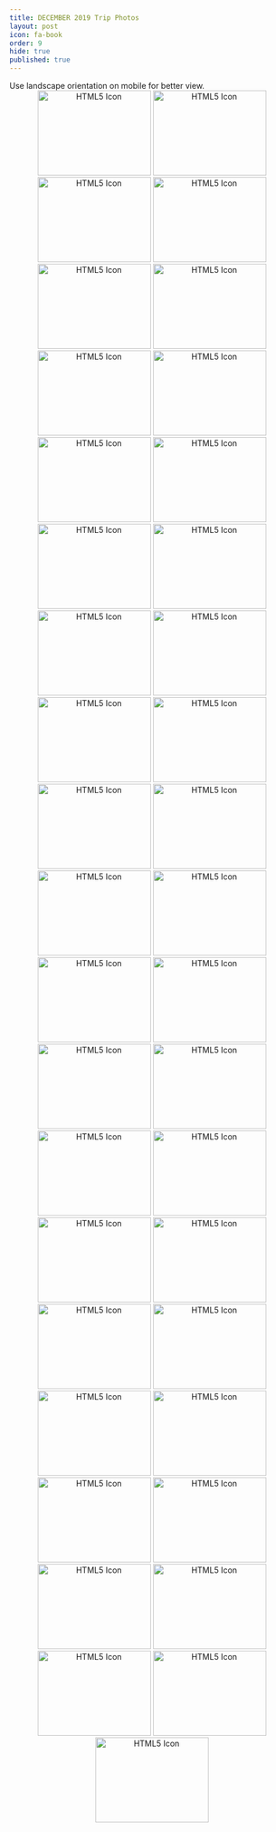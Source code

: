```yaml
---
title: DECEMBER 2019 Trip Photos
layout: post
icon: fa-book
order: 9
hide: true
published: true
---
```


<html>
<head>
<style>
img {
  width: 100%;
  height: auto;
}
</style>
</head>

<body>
  Use landscape orientation on mobile for better view.<br>
  <center>
   
<img src="https://ami-az.github.io/assets/images/cameron/1.jpg" alt="HTML5 Icon" style="width:200px;height:150px;">     
<img src="https://ami-az.github.io/assets/images/cameron/2.jpg" alt="HTML5 Icon" style="width:200px;height:150px;">  
<img src="https://ami-az.github.io/assets/images/cameron/3.jpg" alt="HTML5 Icon" style="width:200px;height:150px;">  
<img src="https://ami-az.github.io/assets/images/cameron/4.jpg" alt="HTML5 Icon" style="width:200px;height:150px;">     
<img src="https://ami-az.github.io/assets/images/cameron/5.jpg" alt="HTML5 Icon" style="width:200px;height:150px;">
<img src="https://ami-az.github.io/assets/images/cameron/6.jpg" alt="HTML5 Icon" style="width:200px;height:150px;">     
<img src="https://ami-az.github.io/assets/images/cameron/7.jpg" alt="HTML5 Icon" style="width:200px;height:150px;">   
<img src="https://ami-az.github.io/assets/images/cameron/8.jpg" alt="HTML5 Icon" style="width:200px;height:150px;">  
<img src="https://ami-az.github.io/assets/images/cameron/9.jpg" alt="HTML5 Icon" style="width:200px;height:150px;"> 
<img src="https://ami-az.github.io/assets/images/cameron/10.jpg" alt="HTML5 Icon" style="width:200px;height:150px;">  
<img src="https://ami-az.github.io/assets/images/cameron/11.jpg" alt="HTML5 Icon" style="width:200px;height:150px;">  
<img src="https://ami-az.github.io/assets/images/cameron/12.jpg" alt="HTML5 Icon" style="width:200px;height:150px;">  
<img src="https://ami-az.github.io/assets/images/cameron/13.jpg" alt="HTML5 Icon" style="width:200px;height:150px;">  
<img src="https://ami-az.github.io/assets/images/cameron/14.jpg" alt="HTML5 Icon" style="width:200px;height:150px;">  
<img src="https://ami-az.github.io/assets/images/cameron/15.jpg" alt="HTML5 Icon" style="width:200px;height:150px;">  
<img src="https://ami-az.github.io/assets/images/cameron/16.jpg" alt="HTML5 Icon" style="width:200px;height:150px;">  
<img src="https://ami-az.github.io/assets/images/cameron/17.jpg" alt="HTML5 Icon" style="width:200px;height:150px;">  
<img src="https://ami-az.github.io/assets/images/cameron/18.jpg" alt="HTML5 Icon" style="width:200px;height:150px;">  
<img src="https://ami-az.github.io/assets/images/cameron/19.jpg" alt="HTML5 Icon" style="width:200px;height:150px;">  
<img src="https://ami-az.github.io/assets/images/cameron/20.jpg" alt="HTML5 Icon" style="width:200px;height:150px;">  
<img src="https://ami-az.github.io/assets/images/cameron/21.jpg" alt="HTML5 Icon" style="width:200px;height:150px;">  
<img src="https://ami-az.github.io/assets/images/cameron/22.jpg" alt="HTML5 Icon" style="width:200px;height:150px;">  
<img src="https://ami-az.github.io/assets/images/cameron/23.jpg" alt="HTML5 Icon" style="width:200px;height:150px;">  
<img src="https://ami-az.github.io/assets/images/cameron/24.jpg" alt="HTML5 Icon" style="width:200px;height:150px;">  
<img src="https://ami-az.github.io/assets/images/cameron/25.jpg" alt="HTML5 Icon" style="width:200px;height:150px;">  
<img src="https://ami-az.github.io/assets/images/cameron/26.jpg" alt="HTML5 Icon" style="width:200px;height:150px;">  
<img src="https://ami-az.github.io/assets/images/cameron/27.jpg" alt="HTML5 Icon" style="width:200px;height:150px;">  
<img src="https://ami-az.github.io/assets/images/cameron/28.jpg" alt="HTML5 Icon" style="width:200px;height:150px;">  
<img src="https://ami-az.github.io/assets/images/cameron/29.jpg" alt="HTML5 Icon" style="width:200px;height:150px;">  
<img src="https://ami-az.github.io/assets/images/cameron/30.jpg" alt="HTML5 Icon" style="width:200px;height:150px;">  
<img src="https://ami-az.github.io/assets/images/cameron/31.jpg" alt="HTML5 Icon" style="width:200px;height:150px;">  
<img src="https://ami-az.github.io/assets/images/cameron/32.jpg" alt="HTML5 Icon" style="width:200px;height:150px;">  
<img src="https://ami-az.github.io/assets/images/cameron/33.jpg" alt="HTML5 Icon" style="width:200px;height:150px;">  
<img src="https://ami-az.github.io/assets/images/cameron/34.jpg" alt="HTML5 Icon" style="width:200px;height:150px;">  
<img src="https://ami-az.github.io/assets/images/cameron/35.jpg" alt="HTML5 Icon" style="width:200px;height:150px;">  
<img src="https://ami-az.github.io/assets/images/cameron/36.jpg" alt="HTML5 Icon" style="width:200px;height:150px;">  
<img src="https://ami-az.github.io/assets/images/cameron/37.jpg" alt="HTML5 Icon" style="width:200px;height:150px;">  
<img src="https://ami-az.github.io/assets/images/cameron/38.jpg" alt="HTML5 Icon" style="width:200px;height:150px;">  
<img src="https://ami-az.github.io/assets/images/cameron/39.jpg" alt="HTML5 Icon" style="width:200px;height:150px;">  


 </center>
</body>
</html>
